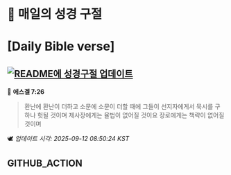 # 🙏 매일의 성경 구절
# [Daily Bible verse]
## [![README에 성경구절 업데이트](https://github.com/DONGSUKA/first_test/actions/workflows/update-readme-bible.yml/badge.svg)](https://github.com/DONGSUKA/first_test/actions/workflows/update-readme-bible.yml)
<!-- START_BIBLE_VERSE -->
📖 **에스겔 7:26**
> 환난에 환난이 더하고 소문에 소문이 더할 때에 그들이 선지자에게서 묵시를 구하나 헛될 것이며 제사장에게는 율법이 없어질 것이요 장로에게는 책략이 없어질 것이며

🕊️ _업데이트 시각: 2025-09-12 08:50:24 KST_
  <!-- END_BIBLE_VERSE -->
## GITHUB_ACTION
